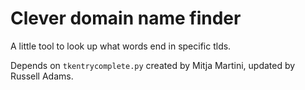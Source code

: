 # Clever domain name finder
A little tool to look up what words end in specific tlds. 

Depends on `tkentrycomplete.py` created by Mitja Martini, updated by Russell Adams.
